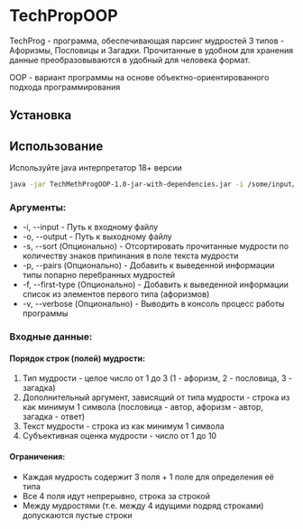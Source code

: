 # TechPropOOP

TechProg - программа, обеспечивающая парсинг мудростей 3 типов - Афоризмы, Пословицы и Загадки.
Прочитанные в удобном для хранения данные преобразовываются в удобный для человека формат.

OOP - вариант программы на основе объектно-ориентированного подхода программирования

## Установка

## Использование

Используйте java интерпретатор 18+ версии

```bash
java -jar TechMethProgOOP-1.0-jar-with-dependencies.jar -i /some/input/file -o /some/output/file
```

### Аргументы:

- -i, --input - Путь к входному файлу
- -o, --output - Путь к выходному файлу
- -s, --sort (Опционально) - Отсортировать прочитанные мудрости по количеству знаков припинания в поле текста мудрости
- -p, --pairs (Опционально) - Добавить к выведенной информации типы попарно перебранных мудростей
- -f, --first-type (Опционально) - Добавить к выведенной информации список из элементов первого типа (афоризмов)
- -v, --verbose (Опционально) - Выводить в консоль процесс работы программы

### Входные данные:

#### Порядок строк (полей) мудрости:

1) Тип мудрости - целое число от 1 до 3 (1 - афоризм, 2 - пословица, 3 - загадка)
2) Дополнительный аргумент, зависящий от типа мудрости - строка из как минимум 1 символа (пословица - автор, афоризм - автор, загадка - ответ)
3) Текст мудрости - строка из как минимум 1 символа
4) Субъективная оценка мудрости - число от 1 до 10

#### Ограничения:

- Каждая мудрость содержит 3 поля + 1 поле для определения её типа
- Все 4 поля идут непрерывно, строка за строкой
- Между мудростями (т.е. между 4 идущими подряд строками) допускаются пустые строки

